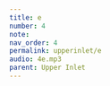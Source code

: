 ```yaml
---
title: e
number: 4
note: 
nav_order: 4
permalink: upperinlet/e
audio: 4e.mp3
parent: Upper Inlet
---
```

